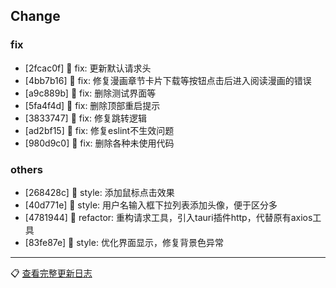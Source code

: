 ## Change

### fix
- [2fcac0f] 🐛 fix: 更新默认请求头
- [4bb7b16] 🐛 fix: 修复漫画章节卡片下载等按钮点击后进入阅读漫画的错误
- [a9c889b] 🐛 fix: 删除测试界面等
- [5fa4f4d] 🐛 fix: 删除顶部重启提示
- [3833747] 🐛 fix: 修复跳转逻辑
- [ad2bf15] 🐛 fix: 修复eslint不生效问题
- [980d9c0] 🐛 fix: 删除各种未使用代码

### others
- [268428c] 🌈 style: 添加鼠标点击效果
- [40d771e] 🌈 style: 用户名输入框下拉列表添加头像，便于区分多
- [4781944] 🦄 refactor: 重构请求工具，引入tauri插件http，代替原有axios工具
- [83fe87e] 🌈 style: 优化界面显示，修复背景色异常

---
📋 [查看完整更新日志](https://github.com/caolib/doki/compare/v1.1.1...v1.2.0-beta)

